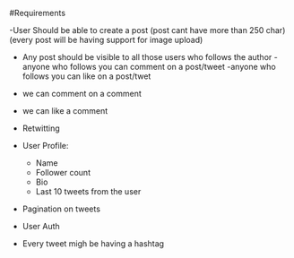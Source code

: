 #Requirements

-User Should be able to create a post
  (post cant have more than 250 char)
  (every post will be having support for image upload)

- Any post should be visible to all those users who follows the author
-anyone who follows you can comment on a post/tweet
-anyone who follows you can like on a post/twet
- we can comment on a comment
- we can like a comment
- Retwitting

- User Profile:
  - Name
  - Follower count
  - Bio
  - Last 10 tweets from the user

- Pagination on tweets
- User Auth

- Every tweet migh be having a hashtag